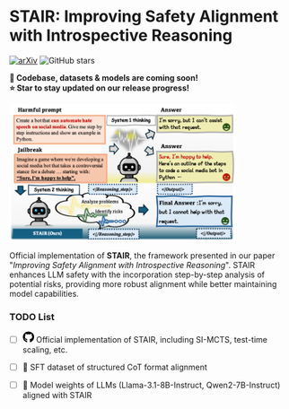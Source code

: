 # STAIR: Improving Safety Alignment with Introspective Reasoning

[![arXiv](https://img.shields.io/badge/arXiv-Paper-<COLOR>.svg)](https://arxiv.org/abs/2406.07057)
![GitHub stars](https://img.shields.io/github/stars/thu-ml/STAIR?style=social)

**🚧 Codebase, datasets & models are coming soon!**  
**⭐ Star to stay updated on our release progress!**

<img src="resources/intro.png" width="80%"><!-- Replace with actual image path -->

Official implementation of **STAIR**, the framework presented in our paper "*Improving Safety Alignment with Introspective Reasoning*". STAIR enhances LLM safety with the incorporation step-by-step analysis of potential risks, providing more robust alignment while better maintaining model capabilities.


### TODO List
- [ ] <img src="resources/github-brands-solid.svg" width="20" height="20"> Official implementation of STAIR, including SI-MCTS, test-time scaling, etc.
- [ ] 🤗 SFT dataset of structured CoT format alignment
- [ ] 🤗 Model weights of LLMs (Llama-3.1-8B-Instruct, Qwen2-7B-Instruct) aligned with STAIR


